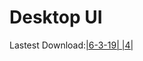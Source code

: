 # Desktop UI

Lastest Download:[|6-3-19| |4|](https://github.com/dahlia-os/UI-Apk/raw/master/Desktop-UI/6-3-2019/4-Stable/Pangolin-Desktop.apk)
